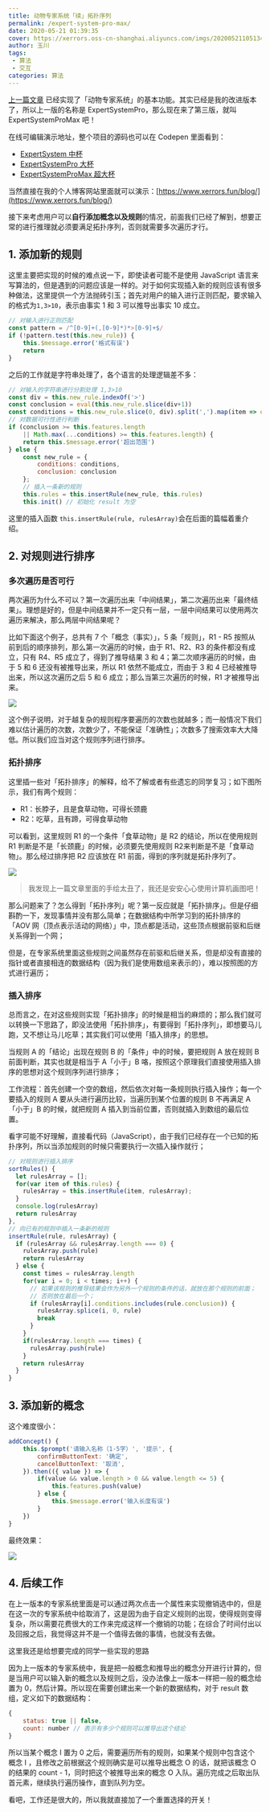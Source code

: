 ```yaml
---
title: 动物专家系统「续」拓扑序列
permalink: /expert-system-pro-max/
date: 2020-05-21 01:39:35
cover: https://xerrors.oss-cn-shanghai.aliyuncs.com/imgs/20200521105134.png
author: 玉川
tags: 
 - 算法
 - 交互
categories: 算法
---
```


[上一篇文章](https://www.xerrors.fun/Animal-Identification-Expert-System/) 已经实现了「动物专家系统」的基本功能。其实已经是我的改进版本了，所以上一版的名称是 ExpertSystemPro，那么现在来了第三版，就叫 ExpertSystemProMax 吧！

在线可编辑演示地址，整个项目的源码也可以在 Codepen 里面看到：

- [ExpertSystem 中杯](https://codepen.io/xerrors/pen/RwWydzQ)
- [ExpertSystemPro 大杯](https://codepen.io/xerrors/pen/abvGeqy)
- [ExpertSystemProMax 超大杯](https://codepen.io/xerrors/pen/oNjaaWG?editors=0010)

<!-- more -->

当然直接在我的个人博客网站里面就可以演示：[https://www.xerrors.fun/blog/](https://www.xerrors.fun/blog/)

接下来考虑用户可以**自行添加概念以及规则**的情况，前面我们已经了解到，想要正常的进行推理就必须要满足拓扑序列，否则就需要多次遍历才行。

## 1. 添加新的规则

这里主要把实现的时候的难点说一下，即使读者可能不是使用 JavaScript 语言来写算法的，但是遇到的问题应该是一样的。对于如何实现插入新的规则应该有很多种做法，这里提供一个方法抛砖引玉；首先对用户的输入进行正则匹配，要求输入的格式为`1,3>10`，表示由事实 1 和 3 可以推导出事实 10 成立。

```js
// 对输入进行正则匹配
const pattern = /^[0-9]+(,[0-9]*)*>[0-9]+$/
if (!pattern.test(this.new_rule)) {
    this.$message.error('格式有误')
    return
}
```

之后的工作就是字符串处理了，各个语言的处理逻辑差不多：

```js
// 对输入的字符串进行分割处理 1,3>10 
const div = this.new_rule.indexOf('>')
const conclusion = eval(this.new_rule.slice(div+1))
const conditions = this.new_rule.slice(0, div).split(',').map(item => eval(item))
// 对数据可行性进行判断
if (conclusion >= this.features.length 
    || Math.max(...conditions) >= this.features.length) {
    return this.$message.error('超出范围')
} else {
    const new_rule = {
        conditions: conditions,
        conclusion: conclusion
    };
    // 插入一条新的规则
    this.rules = this.insertRule(new_rule, this.rules)
    this.init() // 初始化 result 为空
```

这里的插入函数 `this.insertRule(rule, rulesArray)`会在后面的篇幅着重介绍。

## 2. 对规则进行排序

### 多次遍历是否可行

两次遍历为什么不可以？第一次遍历出来「中间结果」，第二次遍历出来「最终结果」。理想是好的，但是中间结果并不一定只有一层，一层中间结果可以使用两次遍历来解决，那么两层中间结果呢？

比如下面这个例子，总共有 7 个「概念（事实）」，5 条「规则」，R1 - R5 按照从前到后的顺序排列，那么第一次遍历的时候，由于 R1、R2、R3 的条件都没有成立，只有 R4、R5 成立了，得到了推导结果  3 和 4；第二次顺序遍历的时候，由于 5 和 6 还没有被推导出来，所以 R1 依然不能成立，而由于 3 和 4 已经被推导出来，所以这次遍历之后 5 和 6 成立；那么当第三次遍历的时候，R1 才被推导出来。


![](https://xerrors.oss-cn-shanghai.aliyuncs.com/imgs/20200521000143.gif)

这个例子说明，对于越复杂的规则程序要遍历的次数也就越多；而一般情况下我们难以估计遍历的次数，次数少了，不能保证「准确性」；次数多了搜索效率大大降低。所以我们应当对这个规则序列进行排序。

### 拓扑排序

这里插一些对「拓扑排序」的解释，给不了解或者有些遗忘的同学复习；如下图所示，我们有两个规则：

- R1：长脖子，且是食草动物，可得长颈鹿
- R2：吃草，且有蹄，可得食草动物

可以看到，这里规则 R1 的一个条件「食草动物」是 R2 的结论，所以在使用规则 R1 判断是不是「长颈鹿」的时候，必须要先使用规则 R2来判断是不是「食草动物」。那么经过排序把 R2 应该放在 R1 前面，得到的序列就是拓扑序列了。

![](https://xerrors.oss-cn-shanghai.aliyuncs.com/imgs/20200521002332.png)

> 我发现上一篇文章里面的手绘太丑了，我还是安安心心使用计算机画图吧！

那么问题来了？怎么得到「拓扑序列」呢？第一反应就是「拓扑排序」。但是仔细斟酌一下，发现事情并没有那么简单；在数据结构中所学习到的拓扑排序的 「AOV 网（顶点表示活动的网络）」中，顶点都是活动，这些顶点根据前驱和后继关系得到一个网；

但是，在专家系统里面这些规则之间虽然存在前驱和后继关系，但是却没有直接的指针或者直接相连的数据结构（因为我们是使用数组来表示的），难以按照图的方式进行遍历；

### 插入排序

总而言之，在对这些规则实现「拓扑排序」的时候是相当的麻烦的；那么我们就可以转换一下思路了，即没法使用「拓扑排序」，有要得到「拓扑序列」，即想要马儿跑，又不想让马儿吃草；其实我们可以使用「插入排序」的思想。

当规则 A 的「结论」出现在规则 B 的「条件」中的时候，要把规则 A 放在规则 B 前面判断，其实也就是相当于 A「小于」B 咯，按照这个原理我们直接使用插入排序的思想对这个规则序列进行排序；

工作流程：首先创建一个空的数组，然后依次对每一条规则执行插入操作；每一个要插入的规则 A 要从头进行遍历比较，当遍历到某个位置的规则 B 不再满足 A「小于」B 的时候，就把规则 A 插入到当前位置，否则就插入到数组的最后位置。

看字可能不好理解，直接看代码（JavaScript），由于我们已经存在一个已知的拓扑序列，所以当添加规则的时候只需要执行一次插入操作就行；

```js
// 对规则进行插入排序
sortRules() {
  let rulesArray = [];
  for(var item of this.rules) {
    rulesArray = this.insertRule(item, rulesArray);
  }
  console.log(rulesArray)
  return rulesArray
},
// 向已有的规则中插入一条新的规则
insertRule(rule, rulesArray) {
  if (rulesArray && rulesArray.length === 0) {
    rulesArray.push(rule)
    return rulesArray
  } else {
    const times = rulesArray.length
    for(var i = 0; i < times; i++) {
      // 如果该规则的推导结果会作为另外一个规则的条件的话，就放在那个规则的前面；
      // 否则放在最后一个；
      if (rulesArray[i].conditions.includes(rule.conclusion)) {
        rulesArray.splice(i, 0, rule)
        break
      }
    }
    if(rulesArray.length === times) {
      rulesArray.push(rule)
    }
    return rulesArray
  }
}
```

## 3. 添加新的概念

这个难度很小：

```js
addConcept() {
    this.$prompt('请输入名称（1-5字）', '提示', {
        confirmButtonText: '确定',
        cancelButtonText: '取消',
    }).then(({ value }) => {
        if(value && value.length > 0 && value.length <= 5) {
            this.features.push(value)
        } else {
            this.$message.error('输入长度有误')
        }
    })
}
```

最终效果：

![](https://xerrors.oss-cn-shanghai.aliyuncs.com/imgs/20200521012823.png)

## 4. 后续工作

在上一版本的专家系统里面是可以通过两次点击一个属性来实现撤销选中的，但是在这一次的专家系统中给取消了，这是因为由于自定义规则的出现，使得规则变得复杂，所以需要花费很大的工作来完成这样一个撤销的功能；在综合了时间付出以及回报之后，我觉得这并不是一个值得去做的事情，也就没有去做。

这里我还是给想要完成的同学一些实现的思路

因为上一版本的专家系统中，我是把一般概念和推导出的概念分开进行计算的，但是当用户可以输入新的概念以及规则之后，没办法像上一版本一样把一般的概念给置为 0，然后计算。所以现在需要创建出来一个新的数据结构，对于 result 数组，定义如下的数据结构：

```js
{
    status: true || false,
    count: number // 表示有多少个规则可以推导出这个结论
}
```

所以当某个概念 I 置为 0 之后，需要遍历所有的规则，如果某个规则中包含这个概念 I ，且修改之前根据这个规则确实是可以推导出概念 O 的话，就把该概念 O 的结果的 count - 1，同时把这个被推导出来的概念 O 入队。遍历完成之后取出队首元素，继续执行遍历操作，直到队列为空。

看吧，工作还是很大的，所以我就直接加了一个重置选择的开关！
